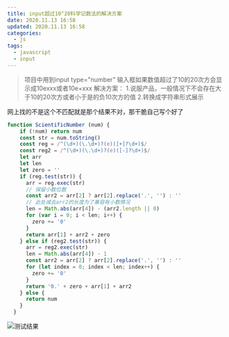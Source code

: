 ```yaml
---
title: input超过10^20科学记数法的解决方案
date: 2020.11.13 16:58
updated: 2020.11.13 16:58
categories: 
  - js
tags:
  - javascript
  - input
---
```

>项目中用到input type="number" 输入框如果数值超过了10的20次方会显示成10exxx或者10e+xxx 
>解决方案：
>1.说服产品，一般情况下不会存在大于10的20次方或者小于是的负10次方的值
>2.转换成字符串形式展示

网上找的不是这个不匹配就是那个结果不对，那干脆自己写个好了
<!-- more -->
```javascript
function ScientificNumber (num) {
    if (!num) return num
    const str = num.toString()
    const reg = /^(\d+)(\.\d+)?(e)([+]?\d+)$/
    const reg2 = /^(\d+)(\.\d+)?(e)([-]?\d+)$/
    let arr
    let len
    let zero = ''
    if (reg.test(str)) {
      arr = reg.exec(str)
      // 保留小数位数
      const arr2 = arr[2] ? arr[2].replace('.', '') : ''
      // 此处减去arr2的长度为了兼容有小数情况
      len = Math.abs(arr[4]) - (arr2.length || 0)
      for (var i = 0; i < len; i++) {
        zero += '0'
      }
      return arr[1] + arr2 + zero
    } else if (reg2.test(str)) {
      arr = reg2.exec(str)
      len = Math.abs(arr[4]) - 1
      const arr2 = arr[2] ? arr[2].replace('.', '') : ''
      for (let index = 0; index < len; index++) {
        zero += '0'
      }
      return '0.' + zero + arr[1] + arr2
    } else {
      return num
    }
  }
```

![测试结果](https://cdn.jsdelivr.net/gh/BestJarvan/pic-imgs/imgs/202201171510537.png)